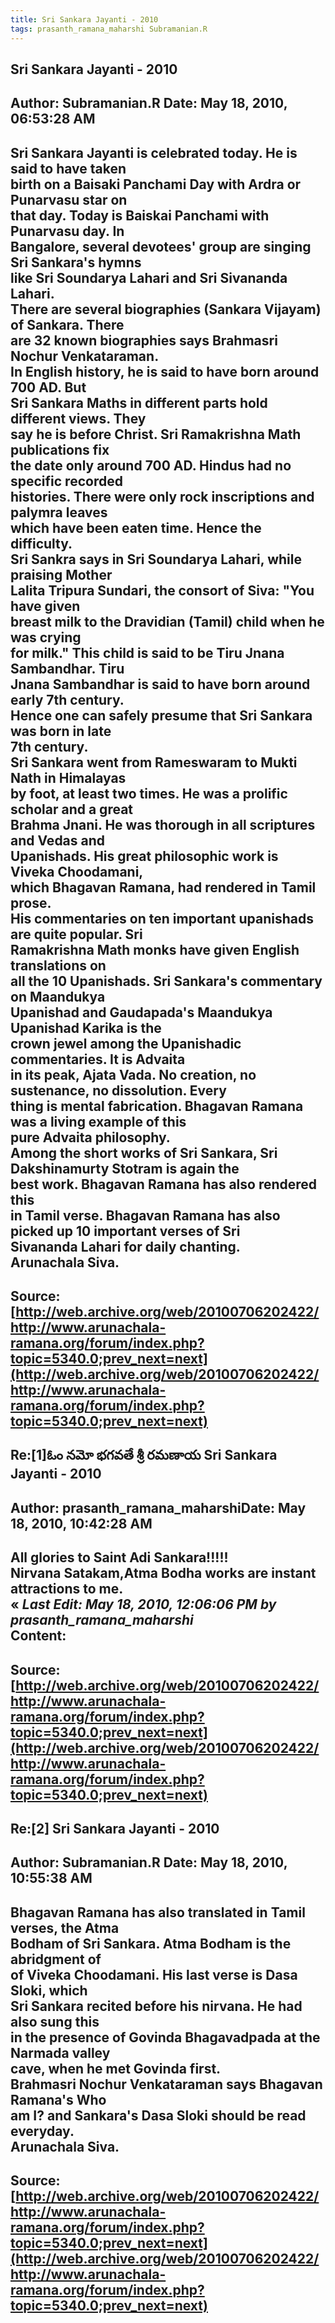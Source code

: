 ```yaml
--- 
title: Sri Sankara Jayanti - 2010   
tags: prasanth_ramana_maharshi Subramanian.R  
---  
```

## Sri Sankara Jayanti - 2010  
Author: Subramanian.R       Date: May 18, 2010, 06:53:28 AM  
---  
Sri Sankara Jayanti is celebrated today. He is said to have taken   
birth on a Baisaki Panchami Day with Ardra or Punarvasu star on   
that day. Today is Baiskai Panchami with Punarvasu day. In   
Bangalore, several devotees' group are singing Sri Sankara's hymns   
like Sri Soundarya Lahari and Sri Sivananda Lahari.   
There are several biographies (Sankara Vijayam) of Sankara. There   
are 32 known biographies says Brahmasri Nochur Venkataraman.   
In English history, he is said to have born around 700 AD. But   
Sri Sankara Maths in different parts hold different views. They   
say he is before Christ. Sri Ramakrishna Math publications fix   
the date only around 700 AD. Hindus had no specific recorded   
histories. There were only rock inscriptions and palymra leaves   
which have been eaten time. Hence the difficulty.   
Sri Sankra says in Sri Soundarya Lahari, while praising Mother   
Lalita Tripura Sundari, the consort of Siva: "You have given   
breast milk to the Dravidian (Tamil) child when he was crying   
for milk." This child is said to be Tiru Jnana Sambandhar. Tiru   
Jnana Sambandhar is said to have born around early 7th century.   
Hence one can safely presume that Sri Sankara was born in late   
7th century.   
Sri Sankara went from Rameswaram to Mukti Nath in Himalayas   
by foot, at least two times. He was a prolific scholar and a great   
Brahma Jnani. He was thorough in all scriptures and Vedas and   
Upanishads. His great philosophic work is Viveka Choodamani,   
which Bhagavan Ramana, had rendered in Tamil prose.   
His commentaries on ten important upanishads are quite popular. Sri  
Ramakrishna Math monks have given English translations on   
all the 10 Upanishads. Sri Sankara's commentary on Maandukya   
Upanishad and Gaudapada's Maandukya Upanishad Karika is the   
crown jewel among the Upanishadic commentaries. It is Advaita   
in its peak, Ajata Vada. No creation, no sustenance, no dissolution. Every  
thing is mental fabrication. Bhagavan Ramana was a living example of this  
pure Advaita philosophy.   
Among the short works of Sri Sankara, Sri Dakshinamurty Stotram is again the  
best work. Bhagavan Ramana has also rendered this   
in Tamil verse. Bhagavan Ramana has also picked up 10 important verses of Sri  
Sivananda Lahari for daily chanting.   
Arunachala Siva.
 ---  
Source:[http://web.archive.org/web/20100706202422/http://www.arunachala-ramana.org/forum/index.php?topic=5340.0;prev_next=next](http://web.archive.org/web/20100706202422/http://www.arunachala-ramana.org/forum/index.php?topic=5340.0;prev_next=next)   
---  

## Re:[1]ఓం నమో భగవతే శ్రీ రమణాయ  Sri Sankara Jayanti - 2010  
Author: prasanth_ramana_maharshiDate: May 18, 2010, 10:42:28 AM  
---  
All glories to Saint Adi Sankara!!!!!   
Nirvana Satakam,Atma Bodha works are instant attractions to me.   
« _Last Edit: May 18, 2010, 12:06:06 PM by prasanth_ramana_maharshi_  
Content:
 ---  
Source:[http://web.archive.org/web/20100706202422/http://www.arunachala-ramana.org/forum/index.php?topic=5340.0;prev_next=next](http://web.archive.org/web/20100706202422/http://www.arunachala-ramana.org/forum/index.php?topic=5340.0;prev_next=next)   
---  

## Re:[2] Sri Sankara Jayanti - 2010  
Author: Subramanian.R       Date: May 18, 2010, 10:55:38 AM  
---  
Bhagavan Ramana has also translated in Tamil verses, the Atma   
Bodham of Sri Sankara. Atma Bodham is the abridgment of   
of Viveka Choodamani. His last verse is Dasa Sloki, which   
Sri Sankara recited before his nirvana. He had also sung this   
in the presence of Govinda Bhagavadpada at the Narmada valley   
cave, when he met Govinda first.   
Brahmasri Nochur Venkataraman says Bhagavan Ramana's Who   
am I? and Sankara's Dasa Sloki should be read everyday.   
Arunachala Siva.
 ---  
Source:[http://web.archive.org/web/20100706202422/http://www.arunachala-ramana.org/forum/index.php?topic=5340.0;prev_next=next](http://web.archive.org/web/20100706202422/http://www.arunachala-ramana.org/forum/index.php?topic=5340.0;prev_next=next)   
---  

